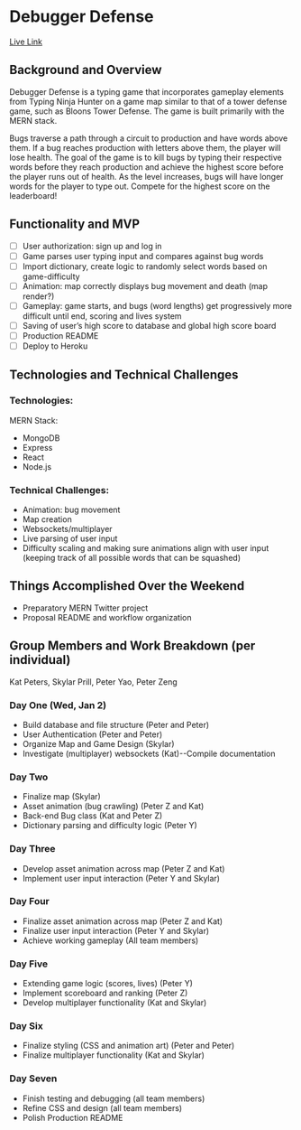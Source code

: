 # Debugger Defense

[Live Link](https://debuggerdefense.herokuapp.com/#/)

## Background and Overview

Debugger Defense is a typing game that incorporates gameplay elements from Typing Ninja Hunter on a game map similar to that of a tower defense game, such as Bloons Tower Defense. The game is built primarily with the MERN stack.

Bugs traverse a path through a circuit to production and have words above them. If a bug reaches production with letters above them, the player will lose health. The goal of the game is to kill bugs by typing their respective words before they reach production and achieve the highest score before the player runs out of health. As the level increases, bugs will have longer words for the player to type out. Compete for the highest score on the leaderboard!

## Functionality and MVP
- [ ] User authorization: sign up and log in
- [ ] Game parses user typing input and compares against bug words
- [ ] Import dictionary, create logic to randomly select words based on game-difficulty 
- [ ] Animation: map correctly displays bug movement and death (map render?)
- [ ] Gameplay: game starts, and bugs (word lengths) get progressively more difficult until end, scoring and lives system
- [ ] Saving of user’s high score to database and global high score board
- [ ] Production README
- [ ] Deploy to Heroku

## Technologies and Technical Challenges

### Technologies:
MERN Stack:
- MongoDB
- Express
- React
- Node.js

### Technical Challenges:
- Animation: bug movement
- Map creation
- Websockets/multiplayer
- Live parsing of user input
- Difficulty scaling and making sure animations align with user input (keeping track of all possible words that can be squashed)

## Things Accomplished Over the Weekend
- Preparatory MERN Twitter project
- Proposal README and workflow organization

## Group Members and Work Breakdown (per individual)
Kat Peters, Skylar Prill, Peter Yao, Peter Zeng

### Day One (Wed, Jan 2)
- Build database and file structure (Peter and Peter)
- User Authentication (Peter and Peter)
- Organize Map and Game Design (Skylar)
- Investigate (multiplayer) websockets (Kat)--Compile documentation

### Day Two
- Finalize map (Skylar)
- Asset animation (bug crawling) (Peter Z and Kat)
- Back-end Bug class (Kat and Peter Z)
- Dictionary parsing and difficulty logic (Peter Y)

### Day Three
- Develop asset animation across map (Peter Z and Kat)
- Implement user input interaction (Peter Y and Skylar)

### Day Four
- Finalize asset animation across map (Peter Z and Kat)
- Finalize user input interaction (Peter Y and Skylar)
- Achieve working gameplay (All team members)

### Day Five
- Extending game logic (scores, lives) (Peter Y)
- Implement scoreboard and ranking (Peter Z)
- Develop multiplayer functionality (Kat and Skylar)
 
### Day Six
- Finalize styling (CSS and animation art) (Peter and Peter)
- Finalize multiplayer functionality (Kat and Skylar)

### Day Seven
- Finish testing and debugging (all team members)
- Refine CSS and design (all team members)
- Polish Production README
